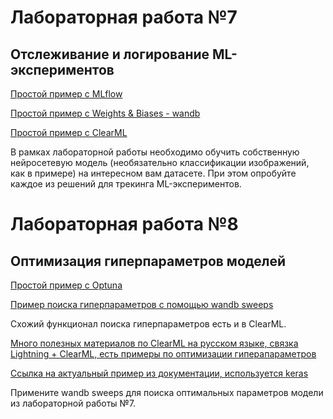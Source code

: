 
# Лабораторная работа №7
## Отслеживание и логирование ML-экспериментов

[Простой пример с MLflow](https://www.kaggle.com/code/kvsbmstu/pytorch-mlflow-cifar10)

[Простой пример с Weights & Biases - wandb](https://www.kaggle.com/code/kvsbmstu/pytorch-wandb-cifar10)

[Простой пример с ClearML](https://www.kaggle.com/code/kvsbmstu/pytorch-clearml-cifar10)


В рамках лабораторной работы необходимо обучить собственную нейросетевую модель (необязательно классификации изображений, как в примере) на интересном вам датасете.
При этом опробуйте каждое из решений для трекинга ML-экспериментов.



# Лабораторная работа №8
## Оптимизация гиперпараметров моделей

[Простой пример с Optuna](https://www.kaggle.com/code/kvsbmstu/test-optuna)

[Пример поиска гиперпараметров с помощью wandb sweeps](https://www.kaggle.com/code/kvsbmstu/wandb-sweep-pytorch)

Схожий функционал поиска гиперпараметров есть и в ClearML.

[Много полезных материалов по ClearML на русском языке, связка Lightning + ClearML, есть примеры по оптимизации гиперапараметров](https://github.com/a-milenkin/ml_instruments/tree/f9cfe56b418f06565e6a777a8b12e9aa99cef1c4/notebooks)

[Ссылка на актуальный пример из документации, используется keras](https://github.com/clearml/clearml/tree/master/examples/optimization/hyper-parameter-optimization)

Примените wandb sweeps для поиска оптимальных параметров модели из лабораторной работы №7.

